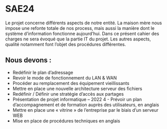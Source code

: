 # SAE24
Le projet concerne différents aspects de notre entité. La maison mère nous  impose une refonte totale de nos process, mais aussi la manière dont le  système d’information fonctionne aujourd’hui. Dans ce présent cahier des  charges ne sera évoqué que la partie IT du projet. Les autres aspects, qualité  notamment font l’objet des procédures différentes.

## Nous devons :
* Redéfinir le plan d’adressage
* Revoir le mode de fonctionnement du LAN & WAN
* Procéder au remplacement des équipement vieillissants
* Mettre en place une nouvelle architecture serveur des fichiers
* Redéfinir / Définir une stratégie d’accès aux partages
* Présentation de projet informatique – 2022 4 - Prévoir un plan d’accompagnement et de formation auprès des
utilisateurs, en anglais
* Mettre en place une « vitrine » de l’entreprise par le biais d’un
serveur WEB
* Mise en place de procédures techniques en anglais
